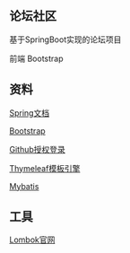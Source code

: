 ## 论坛社区
基于SpringBoot实现的论坛项目

前端 Bootstrap

## 资料
[Spring文档](https://spring.io/guides)

[Bootstrap](https://www.bootcss.com/)

[Github授权登录](https://developer.github.com/apps/building-oauth-apps/authorizing-oauth-apps/)

[Thymeleaf模板引擎](https://www.thymeleaf.org/index.html)

[Mybatis](https://mybatis.org/mybatis-3/zh/index.html)
## 工具
[Lombok官网](https://projectlombok.org/)